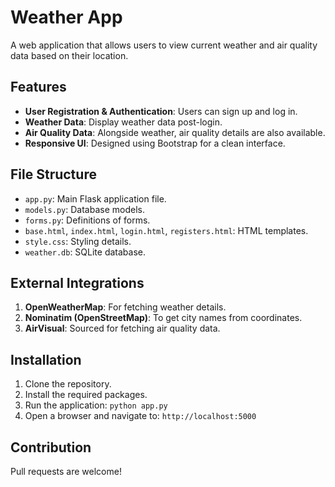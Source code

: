 # Weather App

A web application that allows users to view current weather and air quality data based on their location.

## Features

- **User Registration & Authentication**: Users can sign up and log in.
- **Weather Data**: Display weather data post-login.
- **Air Quality Data**: Alongside weather, air quality details are also available.
- **Responsive UI**: Designed using Bootstrap for a clean interface.

## File Structure

- `app.py`: Main Flask application file.
- `models.py`: Database models.
- `forms.py`: Definitions of forms.
- `base.html`, `index.html`, `login.html`, `registers.html`: HTML templates.
- `style.css`: Styling details.
- `weather.db`: SQLite database.

## External Integrations

1. **OpenWeatherMap**: For fetching weather details.
2. **Nominatim (OpenStreetMap)**: To get city names from coordinates.
3. **AirVisual**: Sourced for fetching air quality data.

## Installation

1. Clone the repository.
2. Install the required packages.
3. Run the application: `python app.py`
4. Open a browser and navigate to: `http://localhost:5000`

## Contribution

Pull requests are welcome!

